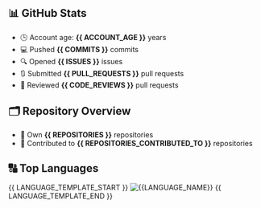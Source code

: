 ## 📊 GitHub Stats

- 🕒 Account age: **{{ ACCOUNT_AGE }}** years
- 💻 Pushed **{{ COMMITS }}** commits
- 🔍 Opened **{{ ISSUES }}** issues
- 🔃 Submitted **{{ PULL_REQUESTS }}** pull requests
- 👀 Reviewed **{{ CODE_REVIEWS }}** pull requests

## 🗂️ Repository Overview

- 📁 Own **{{ REPOSITORIES }}** repositories
- 🤝 Contributed to **{{ REPOSITORIES_CONTRIBUTED_TO }}** repositories

## 🔠 Top Languages
{{ LANGUAGE_TEMPLATE_START }}
![{{LANGUAGE_NAME}}](https://img.shields.io/static/v1?style=flat-square&label=%E2%A0%80&color=555&labelColor={{LANGUAGE_COLOR:uri}}&message={{LANGUAGE_NAME:uri}}%EF%B8%B1{{LANGUAGE_PERCENT:uri}}%25)
{{ LANGUAGE_TEMPLATE_END }}
